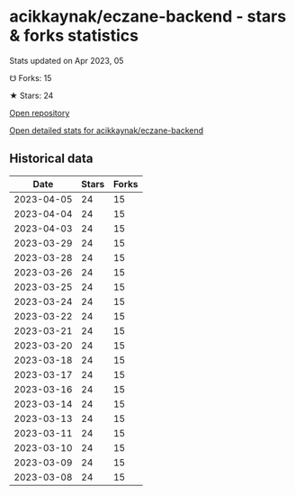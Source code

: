 # acikkaynak/eczane-backend - stars & forks statistics

Stats updated on Apr 2023, 05

☋ Forks: 15

★ Stars: 24

[Open repository](https://github.com/acikkaynak/eczane-backend)

[Open detailed stats for acikkaynak/eczane-backend](https://reviewgithub.com/rep/acikkaynak/eczane-backend)

## Historical data
| Date | Stars | Forks |
|------|-------|-------|
| 2023-04-05 | 24 | 15 | 
| 2023-04-04 | 24 | 15 | 
| 2023-04-03 | 24 | 15 | 
| 2023-03-29 | 24 | 15 | 
| 2023-03-28 | 24 | 15 | 
| 2023-03-26 | 24 | 15 | 
| 2023-03-25 | 24 | 15 | 
| 2023-03-24 | 24 | 15 | 
| 2023-03-22 | 24 | 15 | 
| 2023-03-21 | 24 | 15 | 
| 2023-03-20 | 24 | 15 | 
| 2023-03-18 | 24 | 15 | 
| 2023-03-17 | 24 | 15 | 
| 2023-03-16 | 24 | 15 | 
| 2023-03-14 | 24 | 15 | 
| 2023-03-13 | 24 | 15 | 
| 2023-03-11 | 24 | 15 | 
| 2023-03-10 | 24 | 15 | 
| 2023-03-09 | 24 | 15 | 
| 2023-03-08 | 24 | 15 | 

